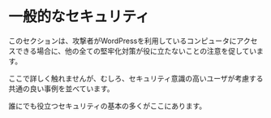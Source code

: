 # 一般的なセキュリティ

 このセクションは、攻撃者がWordPressを利用しているコンピュータにアクセスできる場合に、他の全ての堅牢化対策が役に立たないことの注意を促しています。
 
 ここで詳しく触れませんが、むしろ、セキュリティ意識の高いユーザが考慮する共通の良い事例を並べています。

 誰にでも役立つセキュリティの基本の多くがここにあります。

